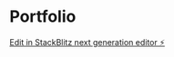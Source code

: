 # Portfolio

[Edit in StackBlitz next generation editor ⚡️](https://stackblitz.com/~/github.com/ManishjangirIITG/Portfolio)